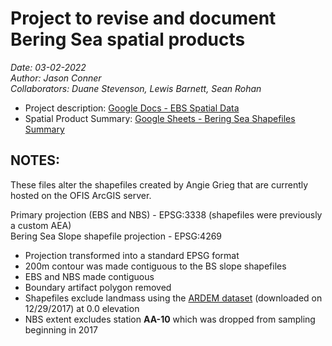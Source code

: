 # Project to revise and document Bering Sea spatial products
*Date: 03-02-2022*  
*Author: Jason Conner*  
*Collaborators: Duane Stevenson, Lewis Barnett, Sean Rohan*

- Project description: [Google Docs - EBS Spatial Data](https://docs.google.com/document/d/1ib9B3iutfJMquQF4l6fNYqh4Ww1oHmUK8gBvpSUIE8U/)
- Spatial Product Summary: [Google Sheets - Bering Sea Shapefiles Summary](https://docs.google.com/spreadsheets/d/1wQr14AoqrzXPX6zYTwMzO05pJgzirl6MNXJbS9onyyg/)

## NOTES:
These files alter the shapefiles created by Angie Grieg that are currently hosted on the OFIS ArcGIS server.

Primary projection (EBS and NBS) - EPSG:3338 (shapefiles were previously a custom AEA)  
Bering Sea Slope shapefile projection - EPSG:4269

- Projection transformed into a standard EPSG format
- 200m contour was made contiguous to the BS slope shapefiles
- EBS and NBS made contiguous
- Boundary artifact polygon removed 
- Shapefiles exclude landmass using the [ARDEM dataset](http://research.cfos.uaf.edu/bathy/) (downloaded on 12/29/2017) at 0.0 elevation
- NBS extent excludes station **AA-10** which was dropped from sampling beginning in 2017
